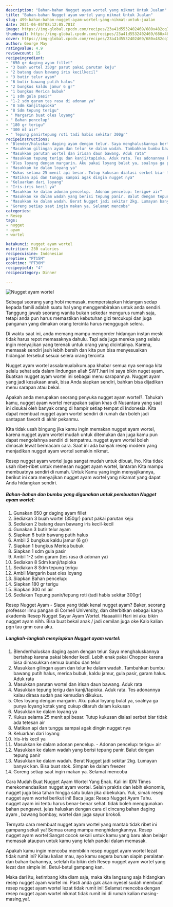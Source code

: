 ```yaml
---
description: "Bahan-bahan Nugget ayam wortel yang nikmat Untuk Jualan"
title: "Bahan-bahan Nugget ayam wortel yang nikmat Untuk Jualan"
slug: 499-bahan-bahan-nugget-ayam-wortel-yang-nikmat-untuk-jualan
date: 2021-06-05T08:12:05.781Z
image: https://img-global.cpcdn.com/recipes/23a41d5532402469/680x482cq70/nugget-ayam-wortel-foto-resep-utama.jpg
thumbnail: https://img-global.cpcdn.com/recipes/23a41d5532402469/680x482cq70/nugget-ayam-wortel-foto-resep-utama.jpg
cover: https://img-global.cpcdn.com/recipes/23a41d5532402469/680x482cq70/nugget-ayam-wortel-foto-resep-utama.jpg
author: George May
ratingvalue: 4.9
reviewcount: 15
recipeingredient:
- "650 gr daging ayam fillet"
- "3 buah wortel 350gr parut pakai parutan keju"
- "2 batang daun bawang iris kecilkecil"
- "3 butir telur ayam"
- "6 butir bawang putih halus"
- "2 bungkus kaldu jamur 6 gr"
- "1 bungkus Merica bubuk"
- "1 sdm gula pasir"
- "1-2 sdm garam tes rasa di adonan ya"
- "8 Sdm kanjitapioka"
- "8 Sdm tepung terigu"
- " Margarin buat oles loyang"
- " Bahan pencelup"
- "180 gr terigu"
- "300 ml air"
- " Tepung panirtepung roti tadi habis sekitar 300gr"
recipeinstructions:
- "Blender/haluskan daging ayam dengan telur. Saya menghaluskannya bertahap karena pakai blender kecil. Lebih enak pakai Chopper karena bisa dimasukkan semua bumbu dan telur"
- "Masukkan gilingan ayam dan telur ke dalam wadah. Tambahkan bumbu bawang putih halus, merica bubuk, kaldu jamur, gula pasir, garam halus. Aduk rata"
- "Masukkan parutan wortel dan irisan daun bawang. Aduk rata"
- "Masukkan tepung terigu dan kanji/tapioka. Aduk rata. Tes adonannya kalau dirasa sudah pas kemudian dikukus."
- "Oles loyang dengan margarin. Aku pakai loyang bulat ya, soalnya ga punya loyang kotak yang cukup ditaruh dalam kukusan"
- "Masukkan ke dalam loyang ya"
- "Kukus selama 25 menit api besar. Tutup kukusan dialasi serbet biar tidak ada tetesan air"
- "Matikan api dan tunggu sampai agak dingin nugget nya"
- "Keluarkan dari loyang"
- "Iris-iris kecil ya"
- "Masukkan ke dalam adonan pencelup.  Adonan pencelup: terigu+ air"
- "Masukkan ke dalam wadah yang berisi tepung panir. Balut dengan tepung panir"
- "Masukkan ke dalam wadah. Berat Nugget jadi sekitar 2kg. Lumayan banyak kan. Bisa buat stok. Simpan ke dalam freezer"
- "Goreng setiap saat ingin makan ya. Selamat mencoba"
categories:
- Resep
tags:
- nugget
- ayam
- wortel

katakunci: nugget ayam wortel 
nutrition: 230 calories
recipecuisine: Indonesian
preptime: "PT15M"
cooktime: "PT30M"
recipeyield: "4"
recipecategory: Dinner

---
```



![Nugget ayam wortel](https://img-global.cpcdn.com/recipes/23a41d5532402469/680x482cq70/nugget-ayam-wortel-foto-resep-utama.jpg)

Sebagai seorang yang hobi memasak, mempersiapkan hidangan sedap kepada famili adalah suatu hal yang menggembirakan untuk anda sendiri. Tanggung jawab seorang  wanita bukan sekedar mengurus rumah saja, tetapi anda pun harus memastikan kebutuhan gizi tercukupi dan juga panganan yang dimakan orang tercinta harus menggugah selera.

Di waktu  saat ini, anda memang mampu mengorder hidangan instan meski tidak harus repot memasaknya dahulu. Tapi ada juga mereka yang selalu ingin menyajikan yang terenak untuk orang yang dicintainya. Karena, memasak sendiri jauh lebih bersih dan kita pun bisa menyesuaikan hidangan tersebut sesuai selera orang tercinta. 

Nugget ayam wortel assalamualaikum.apa khabar semua nya semoga kita selalu sehat ada dalam lindungan allah SWT.hari ini saya bikin nuget ayam. Buatkan nugget ayam wortel ini sebagai menu sarapannya. Nugget ayam yang jadi kesukaan anak, bisa Anda siapkan sendiri, bahkan bisa dijadikan menu sarapan atau bekal.

Apakah anda merupakan seorang penyuka nugget ayam wortel?. Tahukah kamu, nugget ayam wortel merupakan sajian khas di Nusantara yang saat ini disukai oleh banyak orang di hampir setiap tempat di Indonesia. Kita dapat membuat nugget ayam wortel sendiri di rumah dan boleh jadi santapan favorit di akhir pekanmu.

Kita tidak usah bingung jika kamu ingin memakan nugget ayam wortel, karena nugget ayam wortel mudah untuk ditemukan dan juga kamu pun dapat mengolahnya sendiri di tempatmu. nugget ayam wortel boleh dimasak lewat bermacam cara. Saat ini ada banyak resep modern yang menjadikan nugget ayam wortel semakin nikmat.

Resep nugget ayam wortel juga sangat mudah untuk dibuat, lho. Kita tidak usah ribet-ribet untuk memesan nugget ayam wortel, lantaran Kita mampu membuatnya sendiri di rumah. Untuk Kamu yang ingin menyajikannya, berikut ini cara menyajikan nugget ayam wortel yang nikamat yang dapat Anda hidangkan sendiri.

<!--inarticleads1-->

##### Bahan-bahan dan bumbu yang digunakan untuk pembuatan Nugget ayam wortel:

1. Gunakan 650 gr daging ayam fillet
1. Sediakan 3 buah wortel (350gr) parut pakai parutan keju
1. Sediakan 2 batang daun bawang iris kecil-kecil
1. Gunakan 3 butir telur ayam
1. Siapkan 6 butir bawang putih halus
1. Ambil 2 bungkus kaldu jamur (6 gr)
1. Siapkan 1 bungkus Merica bubuk
1. Siapkan 1 sdm gula pasir
1. Ambil 1-2 sdm garam (tes rasa di adonan ya)
1. Sediakan 8 Sdm kanji/tapioka
1. Sediakan 8 Sdm tepung terigu
1. Ambil  Margarin buat oles loyang
1. Siapkan  Bahan pencelup:
1. Siapkan 180 gr terigu
1. Siapkan 300 ml air
1. Sediakan  Tepung panir/tepung roti (tadi habis sekitar 300gr)


Resep Nugget Ayam - Siapa yang tidak kenal nugget ayam? Baker, seorang professor ilmu pangan di Cornell University, dan diterbitkan sebagai karya akademis Resep Nugget Sayur Ayam Wortel. Haaaaiiiiii Hari ini aku bikin nugget ayam nihh. Bisa buat bekal anak / jadi cemilan juga oke Kalo kalian pgn tau gmn cara aku. 

<!--inarticleads2-->

##### Langkah-langkah menyiapkan Nugget ayam wortel:

1. Blender/haluskan daging ayam dengan telur. Saya menghaluskannya bertahap karena pakai blender kecil. Lebih enak pakai Chopper karena bisa dimasukkan semua bumbu dan telur
1. Masukkan gilingan ayam dan telur ke dalam wadah. Tambahkan bumbu bawang putih halus, merica bubuk, kaldu jamur, gula pasir, garam halus. Aduk rata
1. Masukkan parutan wortel dan irisan daun bawang. Aduk rata
1. Masukkan tepung terigu dan kanji/tapioka. Aduk rata. Tes adonannya kalau dirasa sudah pas kemudian dikukus.
1. Oles loyang dengan margarin. Aku pakai loyang bulat ya, soalnya ga punya loyang kotak yang cukup ditaruh dalam kukusan
1. Masukkan ke dalam loyang ya
1. Kukus selama 25 menit api besar. Tutup kukusan dialasi serbet biar tidak ada tetesan air
1. Matikan api dan tunggu sampai agak dingin nugget nya
1. Keluarkan dari loyang
1. Iris-iris kecil ya
1. Masukkan ke dalam adonan pencelup.  - Adonan pencelup: terigu+ air
1. Masukkan ke dalam wadah yang berisi tepung panir. Balut dengan tepung panir
1. Masukkan ke dalam wadah. Berat Nugget jadi sekitar 2kg. Lumayan banyak kan. Bisa buat stok. Simpan ke dalam freezer
1. Goreng setiap saat ingin makan ya. Selamat mencoba


Cara Mudah Buat Nugget Ayam Wortel Yang Enak. Kali ini IDN Times merekomendasikan nugget ayam wortel. Selain praktis dan lebih ekonomis, nugget juga bisa tahan hingga satu bulan jika dibekukan. Yuk, simak resep nugget ayam wortel berikut ini! Baca juga: Resep Nugget Ayam Tahu. nugget ayam ini tentu harus benar-benar sehat. tidak boleh menggunakan bahan pengawet. jelas haluskan dengan cara di cincang bahan daging ayam , bawang bombay, wortel dan juga sayur brokoli. 

Ternyata cara membuat nugget ayam wortel yang mantab tidak ribet ini gampang sekali ya! Semua orang mampu menghidangkannya. Resep nugget ayam wortel Sangat cocok sekali untuk kamu yang baru akan belajar memasak ataupun untuk kamu yang telah pandai dalam memasak.

Apakah kamu ingin mencoba membikin resep nugget ayam wortel lezat tidak rumit ini? Kalau kalian mau, ayo kamu segera buruan siapin peralatan dan bahan-bahannya, setelah itu bikin deh Resep nugget ayam wortel yang lezat dan simple ini. Betul-betul gampang kan. 

Maka dari itu, ketimbang kita diam saja, maka kita langsung saja hidangkan resep nugget ayam wortel ini. Pasti anda gak akan nyesel sudah membuat resep nugget ayam wortel lezat tidak rumit ini! Selamat mencoba dengan resep nugget ayam wortel nikmat tidak rumit ini di rumah kalian masing-masing,ya!.

